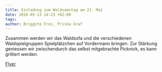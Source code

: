 ```yaml
---
title: Einladung zum Waldsamstag am 21. Mai
date: 2016-05-13 14:23 +02:00
tags:
author: Briggite Frei, Priska Graf
---
```


Zusammen werden wir das Waldsofa und die verschiedenen Waldspielgruppen Spielplätzchen auf Vordermann bringen. Zur Stärkung geniessen wir zwischendurch das selbst mitgebrachte Picknick, es kann grilliert werden. 

[Flyer](/download/Waldtag_2016.pdf)    
